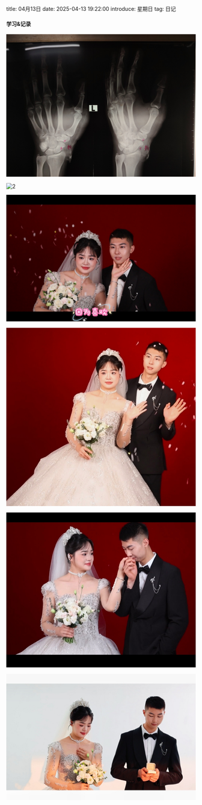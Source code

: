 title: 04月13日
date: 2025-04-13 19:22:00
introduce: 星期日
tag: 日记

#### 学习&记录
![1](/static/img/2025/04/13/1.jpg)

![2](/static/img/2025/04/13/2.jpg)

![3](/static/img/2025/04/13/3.jpg)

![4](/static/img/2025/04/13/4.jpg)

![5](/static/img/2025/04/13/5.jpg)

![6](/static/img/2025/04/13/6.jpg)

